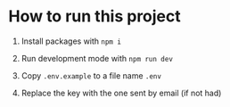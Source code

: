 # How to run this project

1. Install packages with `npm i`

2. Run development mode with `npm run dev`

3. Copy `.env.example` to a file name `.env`

4. Replace the key with the one sent by email (if not had)
